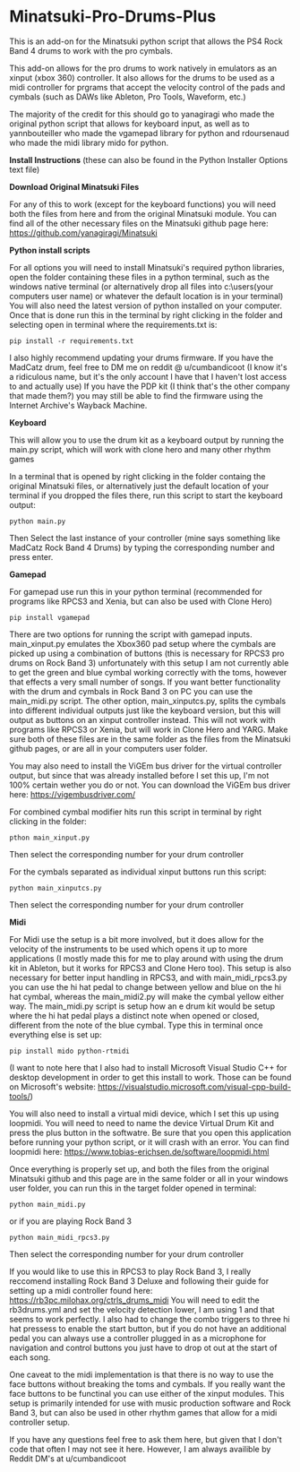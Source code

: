 # Minatsuki-Pro-Drums-Plus
This is an add-on for the Minatsuki python script that allows the PS4 Rock Band 4 drums to work with the pro cymbals. 

This add-on allows for the pro drums to work natively in emulators as an xinput (xbox 360) controller. It also allows for the drums to be used as a midi controller for prgrams that accept the velocity control of the pads and cymbals (such as DAWs like Ableton, Pro Tools, Waveform, etc.)

The majority of the credit for this should go to yanagiragi who made the original python script that allows for keyboard input, as well as to yannbouteiller who made the vgamepad library for python and rdoursenaud who made the midi library mido for python.

**Install Instructions** (these can also be found in the Python Installer Options text file)


**Download Original Minatsuki Files**

For any of this to work (except for the keyboard functions) you will need both the files from here and from the original Minatsuki module. You can find all of the other necessary files on the Minatsuki github page here: https://github.com/yanagiragi/Minatsuki


**Python install scripts**

For all options you will need to install Minatsuki's required python libraries, open the folder containing these files in a python terminal, such as the windows native terminal (or alternatively drop all files into c:\users\(your computers user name) or whatever the default location is in your terminal) You will also need the latest version of python installed on your computer. Once that is done run this in the terminal by right clicking in the folder and selecting open in terminal where the requirements.txt is:

`pip install -r requirements.txt`

I also highly recommend updating your drums firmware. If you have the MadCatz drum, feel free to DM me on reddit @ u/cumbandicoot (I know it's a ridiculous name, but it's the only account I have that I haven't lost access to and actually use) If you have the PDP kit (I think that's the other company that made them?) you may still be able to find the firmware using the Internet Archive's Wayback Machine.


**Keyboard**

This will allow you to use the drum kit as a keyboard output by running the main.py script, which will work with clone hero and many other rhythm games

In a terminal that is opened by right clicking in the folder containg the original Minatsuki files, or alternatively just the default location of your terminal if you dropped the files there, run this script to start the keyboard output:

`python main.py`

Then Select the last instance of your controller (mine says something like MadCatz Rock Band 4 Drums) by typing the corresponding number and press enter.


**Gamepad**

For gamepad use run this in your python terminal (recommended for programs like RPCS3 and Xenia, but can also be used with Clone Hero)

`pip install vgamepad`

There are two options for running the script with gamepad inputs. main_xinput.py emulates the Xbox360 pad setup where the cymbals are picked up using a combination of buttons (this is necessary for RPCS3 pro drums on Rock Band 3) unfortunately with this setup I am not currently able to get the green and blue cymbal working correctly with the toms, however that effects a very small number of songs. If you want better functionality with the drum and cymbals in Rock Band 3 on PC you can use the main_midi.py script. The other option, main_xinputcs.py, splits the cymbals into different individual outputs just like the keyboard version, but this will output as buttons on an xinput controller instead. This will not work with programs like RPCS3 or Xenia, but will work in Clone Hero and YARG. Make sure both of these files are in the same folder as the files from the Minatsuki github pages, or are all in your computers user folder. 

You may also need to install the ViGEm bus driver for the virtual controller output, but since that was already installed before I set this up, I'm not 100% certain wether you do or not. You can download the ViGEm bus driver here: https://vigembusdriver.com/

For combined cymbal modifier hits run this script in terminal by right clicking in the folder: 

`pthon main_xinput.py`

Then select the corresponding number for your drum controller

For the cymbals separated as individual xinput buttons run this script: 

`python main_xinputcs.py`

Then select the corresponding number for your drum controller


**Midi**

For Midi use the setup is a bit more involved, but it does allow for the velocity of the instruments to be used which opens it up to more applications (I mostly made this for me to play around with using the drum kit in Ableton, but it works for RPCS3 and Clone Hero too). This setup is also necessary for better input handling in RPCS3, and with main_midi_rpcs3.py you can use the hi hat pedal to change between yellow and blue on the hi hat cymbal, whereas the main_midi2.py will make the cymbal yellow either way. The main_midi.py script is setup how an e drum kit would be setup where the hi hat pedal plays a distinct note when opened or closed, different from the note of the blue cymbal. Type this in terminal once everything else is set up:

`pip install mido python-rtmidi`

(I want to note here that I also had to install Microsoft Visual Studio C++ for desktop development in order to get this install to work. Those can be found on Microsoft's website: https://visualstudio.microsoft.com/visual-cpp-build-tools/)

You will also need to install a virtual midi device, which I set this up using loopmidi. You will need to need to name the device Virtual Drum Kit and press the plus button in the softwatre. Be sure that you open this application before running your python script, or it will crash with an error. You can find loopmidi here:
https://www.tobias-erichsen.de/software/loopmidi.html

Once everything is properly set up, and both the files from the original Minatsuki github and this page are in the same folder or all in your windows user folder, you can run this in the target folder opened in terminal:

`python main_midi.py`

or if you are playing Rock Band 3

`python main_midi_rpcs3.py`

Then select the corresponding number for your drum controller

If you would like to use this in RPCS3 to play Rock Band 3, I really reccomend installing Rock Band 3 Deluxe and following their guide for setting up a midi controller found here: https://rb3pc.milohax.org/ctrls_drums_midi
You will need to edit the rb3drums.yml and set the velocity detection lower, I am using 1 and that seems to work perfectly. I also had to change the combo triggers to three hi hat pressess to enable the start button, but if you do not have an additional pedal you can always use a controller plugged in as a microphone for navigation and control buttons you just have to drop ot out at the start of each song. 

One caveat to the midi implementation is that there is no way to use the face buttons without breaking the toms and cymbals. If you really want the face buttons to be functinal you can use either of the xinput modules. This setup is primarily intended for use with music production software and Rock Band 3, but can also be used in other rhythm games that allow for a midi controller setup.

If you have any questions feel free to ask them here, but given that I don't code that often I may not see it here. However, I am always availible by Reddit DM's at u/cumbandicoot
